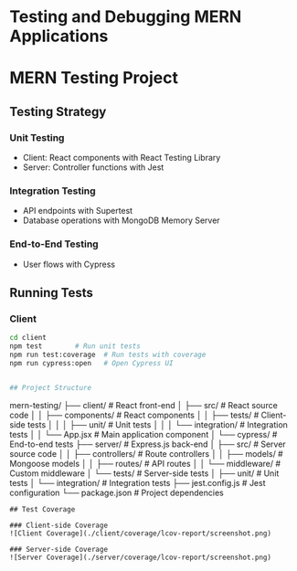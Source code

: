 
# Testing and Debugging MERN Applications
# MERN Testing Project

## Testing Strategy

### Unit Testing
- Client: React components with React Testing Library
- Server: Controller functions with Jest

### Integration Testing
- API endpoints with Supertest
- Database operations with MongoDB Memory Server

### End-to-End Testing
- User flows with Cypress

## Running Tests

### Client
```bash
cd client
npm test        # Run unit tests
npm run test:coverage  # Run tests with coverage
npm run cypress:open   # Open Cypress UI


## Project Structure

```
mern-testing/
├── client/                 # React front-end
│   ├── src/                # React source code
│   │   ├── components/     # React components
│   │   ├── tests/          # Client-side tests
│   │   │   ├── unit/       # Unit tests
│   │   │   └── integration/ # Integration tests
│   │   └── App.jsx         # Main application component
│   └── cypress/            # End-to-end tests
├── server/                 # Express.js back-end
│   ├── src/                # Server source code
│   │   ├── controllers/    # Route controllers
│   │   ├── models/         # Mongoose models
│   │   ├── routes/         # API routes
│   │   └── middleware/     # Custom middleware
│   └── tests/              # Server-side tests
│       ├── unit/           # Unit tests
│       └── integration/    # Integration tests
├── jest.config.js          # Jest configuration
└── package.json            # Project dependencies
```
## Test Coverage

### Client-side Coverage
![Client Coverage](./client/coverage/lcov-report/screenshot.png)

### Server-side Coverage
![Server Coverage](./server/coverage/lcov-report/screenshot.png)
